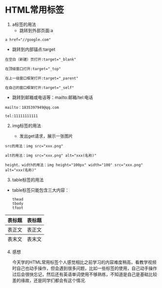 # HTML常用标签

1. a标签的用法
   * 跳转到外部页面:a
```
a href="//google.com"
```
   * 跳转到内部锚点:target
```
在空白（新建）页打开:target="_blank"
```
```
在顶级窗口打开:target="_top"
```
```
在上一级窗口框架打开:target="_parent"
```
```
在自己的窗口框架打开:target="_self"
```

   * 跳转到邮箱或电话等：mailto:邮箱/tel:电话
```
mailto：1835397949@qq.com
```
```
tel:11111111111
```
2. img标签的用法


   * 发出get请求，展示一张图片
```
src的用法：img src="xxx.png" 
```
```
alt的用法：img src="xxx.png" alt="xxx(名称)"
```
```
height、width的用法：img height="100px" width="100" src="xxx.png" alt="xxx(名称)"
```
3. table标签的用法
* table标签只能包含三大内容：
  ```
  thead
  tbody
  tfoot
  ```
<table>
       <thead>
           <tr>
            <th>表标题</th>
            <th>表标题</th>
           </tr>
        </thead>
           <tbody>
            <tr>
                <td>表正文</td>
                <td>表正文</td>
            </tr>
           </tbody>
       <tfoot>
        <td>表末文</td>
        <td>表末文</td>
       </tfoot>
    </table>

4. 感想

    今天学的HTML常用标签个人感觉相比之前学习的内容难度稍高，看教学视频时自己也动手操作，但会遇到很多问题，比如一些标签的使用，自己动手操作过后会很快忘记，然后还有英语单词使用不够熟练，不知道是自己是基础比较差的缘故，还是同学们都会有这个情况.

